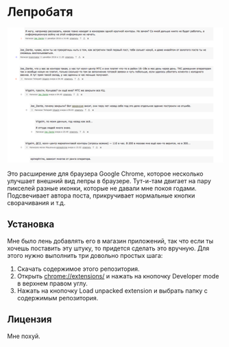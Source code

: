 # Лепробатя

[![](img/screen-1.png)](img/screen-1.png)

Это расширение для браузера Google Chrome, которое несколько улучшает внешний
вид лепры в браузере. Тут-и-там двигает на пару пикселей разные иконки, которые
не давали мне покоя годами. Подсвечивает автора поста, прикручивает нормальные
кнопки сворачивания и т.д.

## Установка

Мне было лень добавлять его в магазин приложений, так что если ты хочешь
поставить эту штуку, то придется сделать это вручную. Для этого нужно выполнить
три довольно простых шага:

1. Скачать содержимое этого репозитория.
2. Открыть [chrome://extensions/](chrome://extensions/) и нажать на кнопочку
   Developer mode в верхнем правом углу.
3. Нажать на кнопочку Load unpacked extension и выбрать папку с содержимым
   репозитория.

## Лицензия

Мне похуй.
